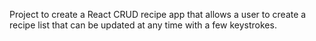Project to create a React CRUD recipe app that allows a user to create a recipe list that can be updated at any time with a few keystrokes.
